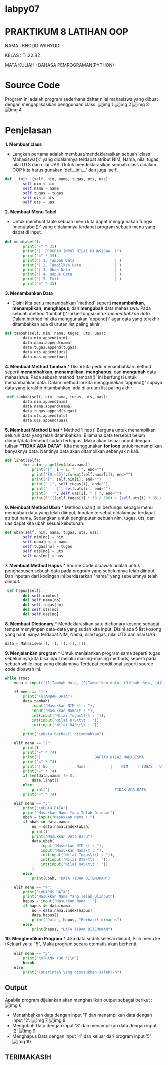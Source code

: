 # labpy07
# PRAKTIKUM 8 LATIHAN OOP
<P> NAMA	: KHOLID WAHYUDI
<p> KELAS	: TI.22.B2
<p> MATA KULIAH	: BAHASA PEMROGRAMAN(PYTHON)

# Source Code

Program ini adalah program sederhana daftar nilai mahasiswa yang dibuat dengan mengaplikasikan penggunaan class.
![img 1](GAMBAR8/1.png)
![img 2](GAMBAR8/2.png)
![img 3](GAMBAR8/3.png)
![img 4](GAMBAR8/4.png)

# Penjelasan 

<b>1. Membuat class </b>
* Langkah pertama adalah membuat/mendeklarasikan sebuah 'class Mahasiswa():' yang didalamnya terdapat atribut NIM, Nama, nilai tugas, nilai UTS dan nilai UAS. Untuk mendeklarasikan sebuah class didalam OOP kita harus gunakan 'def__init__' dan juga 'self'.

```Python
def __init__(self, nim, nama, tugas, uts, uas):
        self.nim = nim
        self.nama = nama
        self.tugas = tugas
        self.uts = uts
        self.uas = uas
```
<b>2. Membuat Menu Tabel </b>
* Untuk membuat table sebuah menu kita dapat menggunakan fungsi 'menutabel():' yang didalamnya terdapat program sebuah menu yang dapat di input.

```Python
def menutabel():
        print("=" * 35)
        print("|  PROGRAM INPUT NILAI MAHASISWA  |")
        print("=" * 35)
        print('| 1. Tambah Data                  |')
        print('| 2. Tampilkan Data               |')
        print('| 3. Ubah Data                    |')
        print('| 4. Hapus Data                   |')
        print('| 5. Exit                         |')
        print("=" * 35)
```
<b>3. Menambahkan Data</b>
* Disini kita perlu menambahkan 'method' seperti **menambahkan**, **menampilkan**, **menghapus**, dan **mengubah** data mahasiswa. Pada sebuah method 'tambah()' ini berfungsi untuk *menambahkan* *data*. Dalam method ini kita menggunakan 'append()' agar data yang terakhir ditambahkan ada di urutan list paling akhir.

```Python
def tambah(self, nim, nama, tugas, uts, uas):
        data.nim.append(nim)
        data.nama.append(nama)
        data.tugas.append(tugas)
        data.uts.append(uts)
        data.uas.append(uas)
```
<b>4. Membuat Method Tambah</b>
    * Disini kita perlu menambahkan method seperti **menambahkan**, **menampilkan**, **menghapus**, dan **mengubah** data mahasiswa. Pada sebuah method 'tambah()' ini berfungsi untuk menambahkan data. Dalam method ini kita menggunakan 'append()' supaya data yang terakhir ditambahkan, ada di urutan list paling akhir

```Python
 def tambah(self, nim, nama, tugas, uts, uas):
        data.nim.append(nim)
        data.nama.append(nama)
        data.tugas.append(tugas)
        data.uts.append(uts)
        data.uas.append(uas)
```
<b>5. Membuat Method Lihat</b>
    * Method 'lihat()' Berguna untuk menampilkan seluruh data yang telah ditambahkan. Bilamana data tersebut belum diinput/data tersebut sudah terhapus, Maka akan keluar ouput dengan tulisan **"TIDAK** **ADA** **DATA"**. Kita menggunakan **for** **loop** untuk menampilkan banyaknya data. Nantinya data akan ditampilkan sebanyak n kali.

```Python
def lihat(self):
        for i in range(len(data.nama)):
            print("|", i + 1, "  |", end="")
            print('{0:<25}'.format(self.nama[i]), end="")
            print("|", self.nim[i], end="")
            print(" |", self.tugas[i], end="")
            print("    |", self.uts[i], end="")
            print("  |", self.uas[i], " | ", end="")
            print(f'{((self.tugas[i] * 30 / 100) + (self.uts[i] * 35 / 100) + (self.uas[i] * 35 / 100)) :.2f}', " |")
```
<b>6. Membuat Method Ubah</b>
    * Method ubah() ini berfungsi sebagai menu mengubah data yang telah diinput, Inputan tersebut didalamnya terdapat atribut nama, Sedangkan untuk penginputan sebuah nim, tugas, uts, dan uas dapat kita ubah sesuai kebutuhan.

```Python
def ubah(self, nim, nama, tugas, uts, uas):
        self.nim[no] = nim
        self.nama[no] = nama
        self.tugas[no] = tugas
        self.uts[no] = uts
        self.uas[no] = uas
```
<b>7. Membuat Method Hapus</b>
    * Source Code dibawah adalah untuk penghapusan sebuah data pada program yang sebelumnya telah diinput. Dan inputan dari kodingan ini berdasarkan "nama" yang sebelumnya telah diinput.

```Python
 def hapus(self):
        del self.nim[no]
        del self.nama[no]
        del self.tugas[no]
        del self.uts[no]
        del self.uas[no]
```
<b>8. Membuat Dictionary</b>
    * Mendeklarasikan satu dictionary kosong sebagai tempat menyimpan data-data yang sudah kita input. Disini ada 5 list kosong yang nanti isinya terdapat NIM, Nama, nilai tugas, nilai UTS dan nilai UAS.

```Python
data = Mahasiswa([], [], [], [], [])
```
<b>9. Menjalankan program</b>
    * Untuk menjalankan program sama seperti tugas sebelumnya,kita bisa input melalui masing-masing methods, seperti pada sebuah while loop yang didalamnya Terdapat conditional seperti source code dibawah ini.

```Python
while True:
    menu = input("(1)Tambah data, (2)Tampilkan data, (3)Ubah data, (4)Hapus data, (5)Keluar: ")

    if menu == "1":
        print("\nTAMBAH DATA")
        data.tambah(
            input("Masukkan NIM \t : "),
            input("Masukkan Nama\t : "),
            int(input("Nilai Tugas\t\t : ")),
            int(input("Nilai UTS\t\t : ")),
            int(input("Nilai UAS\t\t : "))
        )
        print("\nData berhasil ditambahkan")

    elif menu == "2":
        print()
        print("=" * 74)
        print("|                        DAFTAR NILAI MAHASISWA                          |")
        print("=" * 74)
        print("| No  |          Nama           |    NIM    | TUGAS | UTS | UAS |  AKHIR |")
        print("=" * 74)
        if len(data.nama) != 0:
            data.lihat()
        else:
            print("|                             TIDAK ADA DATA                             |")
        print("=" * 74)

    elif menu == "3":
        print("\nUBAH DATA")
        print("Masukkan Nama Yang Telah Diinput")
        ubah = input("Masukkan Nama : ")
        if ubah in data.nama:
            no = data.nama.index(ubah)
            print()
            print("Masukkan Data Baru")
            data.ubah(
                input("Masukkan NIM \t : "),
                input("Masukkan Nama\t : "),
                int(input("Nilai Tugas\t\t : ")),
                int(input("Nilai UTS\t\t : ")),
                int(input("Nilai UAS\t\t : "))
            )
        else:
            print(ubah, "DATA TIDAK DITEMUKAN")

    elif menu == "4":
        print("\nHAPUS DATA")
        print("Masukkan Nama Yang Telah Diinput")
        hapus = input("Masukkan Nama : ")
        if hapus in data.nama:
            no = data.nama.index(hapus)
            data.hapus()
            print("Data", hapus, "Berhasil dihapus")
        else:
            print(hapus, "DATA TIDAK DITEMUKAN")
```
<b>10. Menghentikan Program</b>
    * Jika data sudah selesai diinput, Pilih menu ke (Keluar) yaitu "5", Maka program secara otomatis akan berhenti.

```Python
    elif menu == "5":
        print("\nTHANK YOU :)\n")
        break
    else:
        print("\nPerintah yang dimasukkan salah!\n")
```

## Output

Apabila program dijalankan akan menghasilkan output sebagai berikut :
![img 6](GAMBAR8/HS1.png)
* Menambahkan data dengan input '1' dan menampilkan data dengan input '2'.
![img 7](GAMBAR8/HS2.png)
![img 8](GAMBAR8/HS2(1).png)
* Mengubah Data dengan input '3' dan menampilkan data dengan input '2'
![img 9](GAMBAR8/HS3.png)
* Menghapus Data dengan input '4' dan keluar dari program input '5'
![img 10](GAMBAR8/HS4.png)

## TERIMAKASIH